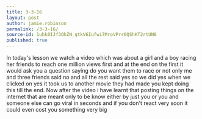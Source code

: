 ```yaml
---
title: 3-3-16
layout: post
author: jamie.robinson
permalink: /3-3-16/
source-id: 1uhk0IJf3OhZN_qtkV6Iufwi7MroVPrr0QShKT2rtUN8
published: true
---
```

In today's lesson we watch a video which was about a girl and a boy racing her friends to reach one million views first and at the end on the first it would ask you a question saying do you want them to race or not only me and three friends said no and all the rest said yes so we did yes when we clicked on yes it took us to another movie they had made you kept doing this till the end. Now after the video i have learnt that posting things on the internet that are meant only to be know either by just you or you and someone else can go viral in seconds and if you don't react very soon it could even cost you something very big

